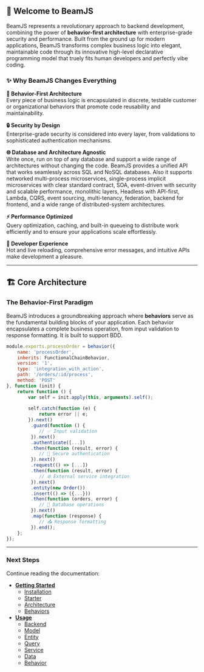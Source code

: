 ## 🚀 Welcome to BeamJS

BeamJS represents a revolutionary approach to backend development, combining the power of **behavior-first architecture** with enterprise-grade security and performance. Built from the ground up for modern applications, BeamJS transforms complex business logic into elegant, maintainable code through its innovative high-level declarative programming model that truely fits human developers and perfectly vibe coding.

### ✨ Why BeamJS Changes Everything

**🎯 Behavior-First Architecture**  
Every piece of business logic is encapsulated in discrete, testable customer or organizational behaviors that promote code reusability and maintainability.

**🔒 Security by Design**  
Enterprise-grade security is considered into every layer, from validations to sophisticated authentication mechanisms.

**🌐 Database and Architecture Agnostic**  
Write once, run on top of any database and support a wide range of architectures without changing the code. BeamJS provides a unified API that works seamlessly across SQL and NoSQL databases. Also it supports networked multi-process microservices, single-process implicit microservices with clear standard contract, SOA, event-driven with security and scalable performance, monolithic layers, Headless with API-first, Lambda, CQRS, event sourcing, multi-tenancy, federation, backend for frontend, and a wide range of distributed-system architectures. 

**⚡ Performance Optimized**  
Query optimization, caching, and built-in queueing to distribute work efficiently and to ensure your applications scale effortlessly.

**🔧 Developer Experience**  
Hot and live reloading, comprehensive error messages, and intuitive APIs make development a pleasure.

---

## 🏗️ Core Architecture

### The Behavior-First Paradigm

BeamJS introduces a groundbreaking approach where **behaviors** serve as the fundamental building blocks of your application. Each behavior encapsulates a complete business operation, from input validation to response formatting. It is built to support BDD.

```javascript
module.exports.processOrder = behavior({
    name: 'processOrder',
    inherits: FunctionalChainBehavior,
    version: '1',
    type: 'integration_with_action',
    path: '/orders/:id/process',
    method: 'POST'
}, function (init) {
    return function () {
        var self = init.apply(this, arguments).self();
        
        self.catch(function (e) {
            return error || e;
        }).next()
         .guard(function () {
            // ✅ Input validation
         }).next()
         .authenticate([...])
         .then(function (result, error) {
            // 🔐 Secure authentication
         }).next()
         .request(() => [...])
         .then(function (result, error) {
            // 🌐 External service integration
         }).next()
         .entity(new Order())
         .insert(() => ({...}))
         .then(function (orders, error) {
            // 💾 Database operations
         }).next()
         .map(function (response) {
            // 📤 Response formatting
         }).end();
    };
});
```

---

### Next Steps

Continue reading the documentation:

- **[Getting Started](./docs/installation/installation.md)**
  - [Installation](./docs/installation/installation.md)
  - [Starter](./docs/installation/starter.md)
  - [Architecture](./docs/architecture.md)
  - [Behaviors](./docs/behaviors.md)
- **[Usage](./docs/usage/backend.md)**
  - [Backend](./docs/usage/backend.md)
  - [Model](./docs/usage/model.md)
  - [Entity](./docs/usage/entity.md)
  - [Query](./docs/usage/query.md)
  - [Service](./docs/usage/service.md)
  - [Data](./docs/usage/data.md)
  - [Behavior](./docs/usage/behavior.md)
